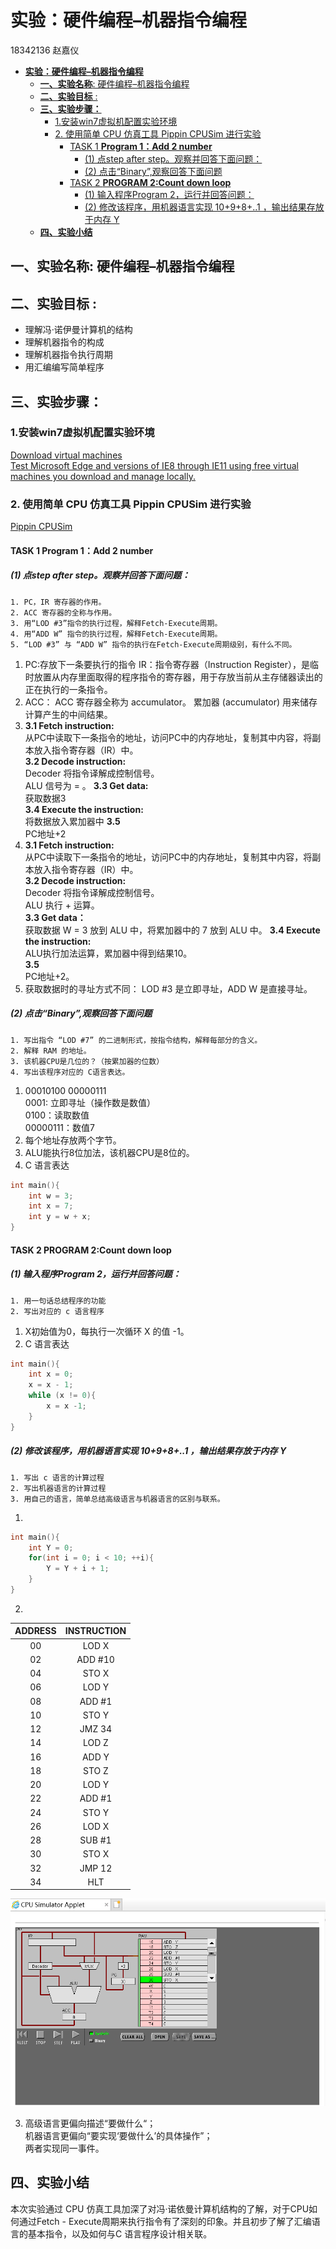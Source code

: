 # **实验：硬件编程–机器指令编程**
18342136 赵嘉仪  
<!-- TOC -->

- [**实验：硬件编程–机器指令编程**](#实验硬件编程机器指令编程)
    - [**一、实验名称**: 硬件编程–机器指令编程](#一实验名称-硬件编程机器指令编程)
    - [**二、实验目标** :](#二实验目标-)
    - [**三、实验步骤：**](#三实验步骤)
        - [1.安装win7虚拟机配置实验环境](#1安装win7虚拟机配置实验环境)
        - [2. 使用简单 CPU 仿真工具 Pippin CPUSim 进行实验](#2-使用简单-cpu-仿真工具-pippin-cpusim-进行实验)
            - [TASK 1 **Program 1：Add 2 number**](#task-1-program-1add-2-number)
                - [(1) 点step after step。观察并回答下面问题：](#1-点step-after-step观察并回答下面问题)
                - [(2) 点击“Binary”,观察回答下面问题](#2-点击binary观察回答下面问题)
            - [TASK 2 **PROGRAM 2:Count down loop**](#task-2-program-2count-down-loop)
                - [(1) 输入程序Program 2，运行并回答问题：](#1-输入程序program-2运行并回答问题)
                - [(2) 修改该程序，用机器语言实现 10+9+8+..1 ，输出结果存放于内存 Y](#2-修改该程序用机器语言实现-10981-输出结果存放于内存-y)
    - [**四、实验小结**](#四实验小结)

<!-- /TOC -->
## **一、实验名称**: 硬件编程–机器指令编程   
## **二、实验目标** :
* 理解冯·诺伊曼计算机的结构
* 理解机器指令的构成
* 理解机器指令执行周期
* 用汇编编写简单程序
## **三、实验步骤：**
### 1.安装win7虚拟机配置实验环境
[Download virtual machines  
Test Microsoft Edge and versions of IE8 through IE11 using free virtual machines you download and manage locally.](https://developer.microsoft.com/en-us/microsoft-edge/tools/vms/)

### 2. 使用简单 CPU 仿真工具 Pippin CPUSim 进行实验
[Pippin CPUSim](http://www.science.smith.edu/~jcardell/Courses/CSC103/CPUsim/cpusim.html)


#### TASK 1 **Program 1：Add 2 number**  
##### (1) 点step after step。观察并回答下面问题：  
    1. PC，IR 寄存器的作用。  
    2. ACC 寄存器的全称与作用。  
    3. 用“LOD #3”指令的执行过程，解释Fetch-Execute周期。  
    4. 用“ADD W” 指令的执行过程，解释Fetch-Execute周期。  
    5. “LOD #3” 与 “ADD W” 指令的执行在Fetch-Execute周期级别，有什么不同。


1. PC:存放下一条要执行的指令
IR：指令寄存器（Instruction Register），是临时放置从内存里面取得的程序指令的寄存器，用于存放当前从主存储器读出的正在执行的一条指令。
2. ACC：
ACC 寄存器全称为 accumulator。
累加器 (accumulator) 用来储存计算产生的中间结果。
3. 
    **3.1 Fetch instruction:**   
从PC中读取下一条指令的地址，访问PC中的内存地址，复制其中内容，将副本放入指令寄存器（IR）中。  
**3.2 Decode instruction:**   
Decoder 将指令译解成控制信号。  
ALU 信号为 = 。
**3.3 Get data:**  
获取数据3    
**3.4 Execute the instruction:**  
将数据放入累加器中
**3.5**  
 PC地址+2  
4. 
    **3.1 Fetch instruction:**  
从PC中读取下一条指令的地址，访问PC中的内存地址，复制其中内容，将副本放入指令寄存器（IR）中。  
**3.2 Decode instruction:**  
Decoder 将指令译解成控制信号。  
ALU 执行 + 运算。  
**3.3 Get data：**  
获取数据 W = 3 放到 ALU 中，将累加器中的 7 放到 ALU 中。
**3.4 Execute the instruction:**  
ALU执行加法运算，累加器中得到结果10。   
**3.5**  
 PC地址+2。  
5. 获取数据时的寻址方式不同： LOD #3 是立即寻址，ADD W 是直接寻址。  

##### (2) 点击“Binary”,观察回答下面问题  
    1. 写出指令 “LOD #7” 的二进制形式，按指令结构，解释每部分的含义。
    2. 解释 RAM 的地址。
    3. 该机器CPU是几位的？（按累加器的位数）
    4. 写出该程序对应的 C语言表达。

1. 00010100 00000111  
0001: 立即寻址（操作数是数值）  
0100：读取数值  
00000111：数值7  
2. 每个地址存放两个字节。
3. ALU能执行8位加法，该机器CPU是8位的。
4. C 语言表达
```c
int main(){
    int w = 3;
    int x = 7;
    int y = w + x;
}
```

#### TASK 2 **PROGRAM 2:Count down loop** 
##### (1) 输入程序Program 2，运行并回答问题：
    1. 用一句话总结程序的功能
    2. 写出对应的 c 语言程序

1. X初始值为0，每执行一次循环 X 的值 -1。
2. C 语言表达
```c
int main(){
    int x = 0;
    x = x - 1;
    while (x != 0){
        x = x -1;
    }
}
```

##### (2) 修改该程序，用机器语言实现 10+9+8+..1 ，输出结果存放于内存 Y
    1. 写出 c 语言的计算过程
    2. 写出机器语言的计算过程
    3. 用自己的语言，简单总结高级语言与机器语言的区别与联系。

1. 
```c
int main(){
    int Y = 0;
    for(int i = 0; i < 10; ++i){
        Y = Y + i + 1;
    }
}
```

2. 
|ADDRESS|INSTRUCTION|
|:-:|:-:|
|00|LOD X|
|02|ADD #10|
|04|STO X|
|06|LOD Y|
|08|ADD #1|
|10|STO Y|
|12|JMZ 34|
|14|LOD Z|
|16|ADD Y|
|18|STO Z|
|20|LOD Y|
|22|ADD #1|
|24|STO Y|
|26|LOD X|
|28|SUB #1|
|30|STO X|
|32|JMP 12|
|34|HLT|


![](images\lab07-task2.png)

3. 高级语言更偏向描述“要做什么“；  
机器语言更偏向“要实现‘要做什么’的具体操作”；  
两者实现同一事件。



## **四、实验小结**
本次实验通过
CPU 仿真工具加深了对冯·诺依曼计算机结构的了解，对于CPU如何通过Fetch - Execute周期来执行指令有了深刻的印象。并且初步了解了汇编语言的基本指令，以及如何与C 语言程序设计相关联。